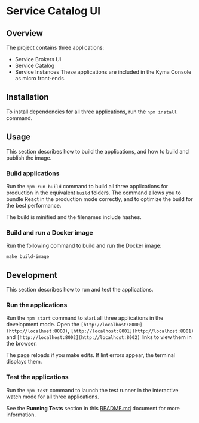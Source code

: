 # Service Catalog UI

## Overview

The project contains three applications:
 - Service Brokers UI
 - Service Catalog
 - Service Instances
 These applications are included in the Kyma Console as micro front-ends.

## Installation

To install dependencies for all three applications, run the `npm install` command.

## Usage

This section describes how to build the applications, and how to build and publish the image.

### Build applications

Run the `npm run build` command to build all three applications for production in the equivalent `build` folders.
The command allows you to bundle React in the production mode correctly, and to optimize the build for the best performance.

The build is minified and the filenames include hashes.

### Build and run a Docker image

Run the following command to build and run the Docker image:

```
make build-image
```

## Development

This section describes how to run and test the applications.

### Run the applications

Run the `npm start` command to start all three applications in the development mode.
Open the `[http://localhost:8000](http://localhost:8000)`, `[http://localhost:8001](http://localhost:8001)` and `[http://localhost:8002](http://localhost:8002)` links to view them in the browser.

The page reloads if you make edits.
If lint errors appear, the terminal displays them.

### Test the applications

Run the `npm test` command to launch the test runner in the interactive watch mode for all three applications.

See the **Running Tests** section in this [README.md](https://github.com/facebook/create-react-app/blob/master/packages/react-scripts/template/README.md#npm-test) document for more information.
